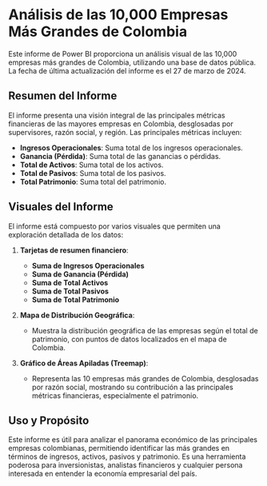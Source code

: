 # Análisis de las 10,000 Empresas Más Grandes de Colombia

Este informe de Power BI proporciona un análisis visual de las 10,000 empresas más grandes de Colombia, utilizando una base de datos pública. La fecha de última actualización del informe es el 27 de marzo de 2024.

## Resumen del Informe

El informe presenta una visión integral de las principales métricas financieras de las mayores empresas en Colombia, desglosadas por supervisores, razón social, y región. Las principales métricas incluyen:

- **Ingresos Operacionales**: Suma total de los ingresos operacionales.
- **Ganancia (Pérdida)**: Suma total de las ganancias o pérdidas.
- **Total de Activos**: Suma total de los activos.
- **Total de Pasivos**: Suma total de los pasivos.
- **Total Patrimonio**: Suma total del patrimonio.

## Visuales del Informe

El informe está compuesto por varios visuales que permiten una exploración detallada de los datos:

1. **Tarjetas de resumen financiero**: 
   - **Suma de Ingresos Operacionales**
   - **Suma de Ganancia (Pérdida)**
   - **Suma de Total Activos**
   - **Suma de Total Pasivos**
   - **Suma de Total Patrimonio**

2. **Mapa de Distribución Geográfica**:
   - Muestra la distribución geográfica de las empresas según el total de patrimonio, con puntos de datos localizados en el mapa de Colombia.

3. **Gráfico de Áreas Apiladas (Treemap)**:
   - Representa las 10 empresas más grandes de Colombia, desglosadas por razón social, mostrando su contribución a las principales métricas financieras, especialmente el patrimonio.

## Uso y Propósito

Este informe es útil para analizar el panorama económico de las principales empresas colombianas, permitiendo identificar las más grandes en términos de ingresos, activos, pasivos y patrimonio. Es una herramienta poderosa para inversionistas, analistas financieros y cualquier persona interesada en entender la economía empresarial del país.
